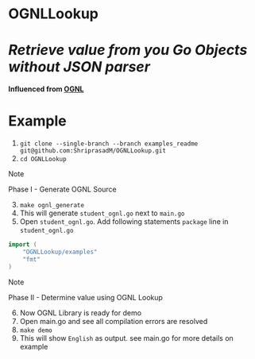 # OGNLLookup

# _Retrieve value from you Go Objects without JSON parser_
**__Influenced from [OGNL](https://commons.apache.org/dormant/commons-ognl/index.html)__**

# Example
1. ``` git clone --single-branch --branch examples_readme git@github.com:ShriprasadM/OGNLLookup.git ```
2. ``` cd OGNLLookup ```
> [!NOTE]
> Phase I - Generate OGNL Source
3. ``` make ognl_generate ```
4. This will generate `student_ognl.go` next to `main.go`  
5. Open `student_ognl.go`. Add following statements  `package` line in `student_ognl.go`
```go
import (
	"OGNLLookup/examples"
	"fmt"
)
```
> [!NOTE]
> Phase II - Determine value using OGNL Lookup

6. Now OGNL Library is ready for demo
8. Open main.go and see all compilation errors are resolved
9. ``` make demo ```
10. This will show `English` as output. see main.go for more details on example
